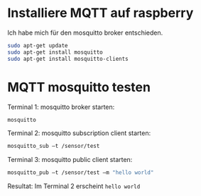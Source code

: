 Installiere MQTT auf raspberry
===
Ich habe mich für den mosquitto broker entschieden.
```bash
sudo apt-get update
sudo apt-get install mosquitto
sudo apt-get install mosquitto-clients
```
MQTT mosquitto testen
===
Terminal 1: mosquitto broker starten:
```bash
mosquitto
```
Terminal 2: mosquitto subscription client starten:
```bash
mosquitto_sub –t /sensor/test
```
Terminal 3: mosquitto public client starten:
```bash
mosquitto_pub –t /sensor/test –m "hello world"

```
Resultat: Im Terminal 2 erscheint ```hello world```
